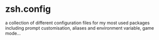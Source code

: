 # zsh.config
a collection of different configuration files for my most used packages including prompt customisation, aliases and environment variable, game mode...
